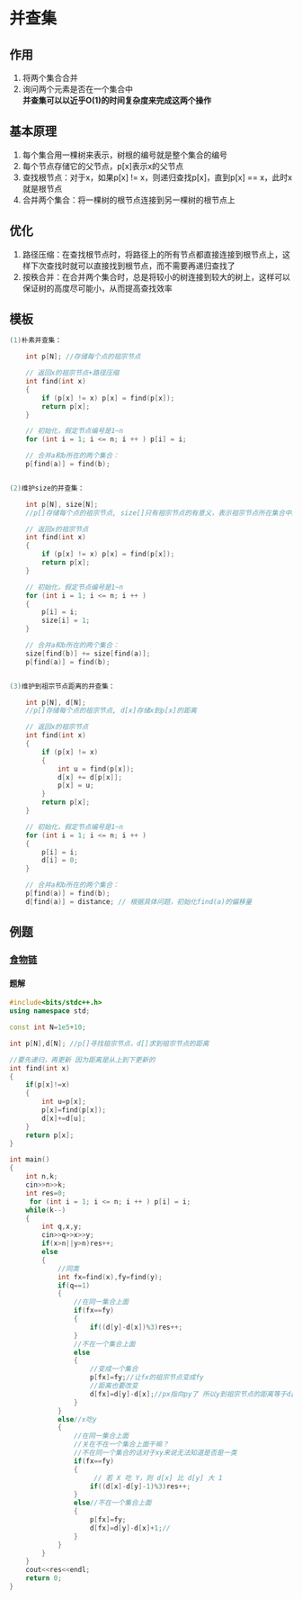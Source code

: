 # 并查集

## 作用

1. 将两个集合合并
2. 询问两个元素是否在一个集合中  
**并查集可以以近乎O(1)的时间复杂度来完成这两个操作**  

## 基本原理  

1. 每个集合用一棵树来表示，树根的编号就是整个集合的编号  
2. 每个节点存储它的父节点，p[x]表示x的父节点  
3. 查找根节点：对于x，如果p[x] != x，则递归查找p[x]，直到p[x] == x，此时x就是根节点  
4. 合并两个集合：将一棵树的根节点连接到另一棵树的根节点上  

## 优化  

1. 路径压缩：在查找根节点时，将路径上的所有节点都直接连接到根节点上，这样下次查找时就可以直接找到根节点，而不需要再递归查找了
2. 按秩合并：在合并两个集合时，总是将较小的树连接到较大的树上，这样可以保证树的高度尽可能小，从而提高查找效率

## 模板

```C++
(1)朴素并查集：

    int p[N]; //存储每个点的祖宗节点

    // 返回x的祖宗节点+路径压缩
    int find(int x)
    {
        if (p[x] != x) p[x] = find(p[x]);
        return p[x];
    }

    // 初始化，假定节点编号是1~n
    for (int i = 1; i <= n; i ++ ) p[i] = i;

    // 合并a和b所在的两个集合：
    p[find(a)] = find(b);


(2)维护size的并查集：

    int p[N], size[N];
    //p[]存储每个点的祖宗节点, size[]只有祖宗节点的有意义，表示祖宗节点所在集合中的点的数量

    // 返回x的祖宗节点
    int find(int x)
    {
        if (p[x] != x) p[x] = find(p[x]);
        return p[x];
    }

    // 初始化，假定节点编号是1~n
    for (int i = 1; i <= n; i ++ )
    {
        p[i] = i;
        size[i] = 1;
    }

    // 合并a和b所在的两个集合：
    size[find(b)] += size[find(a)];
    p[find(a)] = find(b);


(3)维护到祖宗节点距离的并查集：

    int p[N], d[N];
    //p[]存储每个点的祖宗节点, d[x]存储x到p[x]的距离

    // 返回x的祖宗节点
    int find(int x)
    {
        if (p[x] != x)
        {
            int u = find(p[x]);
            d[x] += d[p[x]];
            p[x] = u;
        }
        return p[x];
    }

    // 初始化，假定节点编号是1~n
    for (int i = 1; i <= n; i ++ )
    {
        p[i] = i;
        d[i] = 0;
    }

    // 合并a和b所在的两个集合：
    p[find(a)] = find(b);
    d[find(a)] = distance; // 根据具体问题，初始化find(a)的偏移量

```

## 例题

### [食物链](https://www.acwing.com/activity/content/problem/content/887/)

#### 题解

```C++
#include<bits/stdc++.h>
using namespace std;

const int N=1e5+10;

int p[N],d[N]; //p[]寻找祖宗节点，d[]求到祖宗节点的距离

//要先递归，再更新 因为距离是从上到下更新的
int find(int x)
{
    if(p[x]!=x)
    {
        int u=p[x];
        p[x]=find(p[x]);
        d[x]+=d[u];
    }
    return p[x];
}

int main()
{
    int n,k;
    cin>>n>>k;
    int res=0;
     for (int i = 1; i <= n; i ++ ) p[i] = i;
    while(k--)
    {
        int q,x,y;
        cin>>q>>x>>y;
        if(x>n||y>n)res++;
        else 
        {
            //同类
            int fx=find(x),fy=find(y);
            if(q==1)
            {
                //在同一集合上面
                if(fx==fy)
                {
                    if((d[y]-d[x])%3)res++;
                }
                //不在一个集合上面
                else 
                {
                    //变成一个集合
                    p[fx]=fy;//让fx的祖宗节点变成fy
                    //距离也要改变
                    d[fx]=d[y]-d[x];//px指向py了 所以y到祖宗节点的距离等于d[x]+d[fx] (d[x]指的是之前到fx的距离)
                }
            }
            else//x吃y 
            {
                //在同一集合上面
                //关在不在一个集合上面干嘛？
                //不在同一个集合的话对于xy来说无法知道是否是一类
                if(fx==fy)
                {
                     // 若 X 吃 Y，则 d[x] 比 d[y] 大 1
                    if((d[x]-d[y]-1)%3)res++;
                }
                else//不在一个集合上面 
                {
                    p[fx]=fy;
                    d[fx]=d[y]-d[x]+1;//
                }
            }
        }
    }
    cout<<res<<endl;
    return 0;
}
```